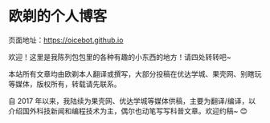 # 欧剃的个人博客

页面地址：<https://oicebot.github.io>

欢迎！这里是我陈列包包里的各种有趣的小东西的地方！请四处转转吧~

本站所有文章均由欧剃本人翻译或撰写，大部分投稿在优达学城、果壳网、别瞎玩等媒体，版权所有，转载请先联系。

自 2017 年以来，我陆续为果壳网、优达学城等媒体供稿，主要为翻译/编译，以介绍国外科技新闻和编程技术为主，偶尔也动笔写写科普文章。欢迎约稿~ 😊
